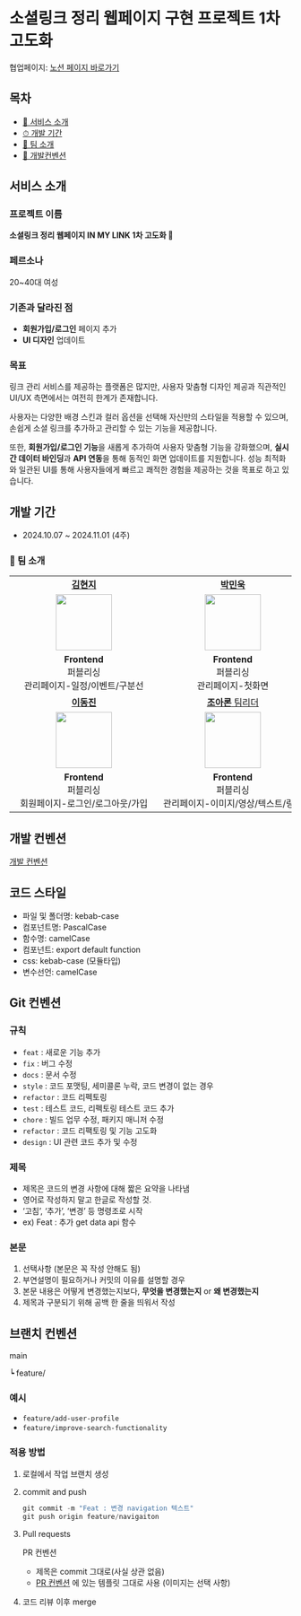 # 소셜링크 정리 웹페이지 구현 프로젝트 1차 고도화

협업페이지: [노션 페이지 바로가기](https://print-ilikepenguin.notion.site/11682d67d3ef80b9aaadc9125e48317e?pvs=4)

## 목차

-   [📌 서비스 소개](#-서비스-소개)
-   [⏱ 개발 기간](#-개발-기간)
-   [👥 팀 소개](#-팀-소개)
-   [📄 개발컨벤션](#-개발-컨벤션)

## 서비스 소개

### **프로젝트 이름**

**소셜링크 정리 웹페이지 IN MY LINK 1차 고도화 🎃**

### 페르소나

20~40대 여성

### 기존과 달라진 점

-   **회원가입/로그인** 페이지 추가
-   **UI 디자인** 업데이트

### **목표**

링크 관리 서비스를 제공하는 플랫폼은 많지만, 사용자 맞춤형 디자인 제공과 직관적인 UI/UX 측면에서는 여전히 한계가 존재합니다.

사용자는 다양한 배경 스킨과 컬러 옵션을 선택해 자신만의 스타일을 적용할 수 있으며, 손쉽게 소셜 링크를 추가하고 관리할 수 있는 기능을 제공합니다.

또한, **회원가입/로그인 기능**을 새롭게 추가하여 사용자 맞춤형 기능을 강화했으며, **실시간 데이터 바인딩**과 **API 연동**을 통해 동적인 화면 업데이트를 지원합니다. 성능 최적화와 일관된 UI를 통해 사용자들에게 빠르고 쾌적한 경험을 제공하는 것을 목표로 하고 있습니다.

## 개발 기간

-   2024.10.07 ~ 2024.11.01 (4주)

### 👥 팀 소개

<table align="center">
  <tr align="center">
    <td style="min-width: 250px;">
      <a href="https://github.com/printilikepenguin">
        <b>김현지</b>
      </a>
    </td>
    <td style="min-width: 250px;">
      <a href="https://github.com/aksen123">
        <b>박민욱</b>
      </a>
    </td>
  </tr>
  <tr align="center">
    <td style="min-width: 250px;">
      <img src="https://avatars.githubusercontent.com/u/139518223?v=4" width="100">
    </td>
    <td style="min-width: 250px;">
      <img src="https://avatars.githubusercontent.com/u/126546293?v=4" width="100">
    </td>
  </tr>
  <tr align="center">
    <td>
      <b>Frontend</b>
      <br>퍼블리싱
      <br>관리페이지-일정/이벤트/구분선<br/>
    </td>
    <td>
      <b>Frontend</b><br>퍼블리싱<br>관리페이지-첫화면<br/>
    </td>
  </tr>
  <tr align="center">
    <td style="min-width: 250px;">
      <a href="https://github.com/">
        <b>이동진</b>
      </a>
    </td>
    <td style="min-width: 250px;">
      <a href="https://github.com/cod3prod">
        <b>조아론</b> 팀리더
      </a>
    </td>
  </tr>
  <tr align="center">
    <td style="min-width: 250px;">
      <img src="https://avatars.githubusercontent.com/u/143502381?v=4" width="100">
    </td>
    <td style="min-width: 250px;">
      <img src="https://avatars.githubusercontent.com/u/172338053?v=4" width="100">
    </td>
  </tr>
  <tr align="center">
    <td>
      <b>Frontend</b><br>퍼블리싱<br>회원페이지-로그인/로그아웃/가입<br/>
    </td>
    <td>
      <b>Frontend</b><br>퍼블리싱<br>관리페이지-이미지/영상/텍스트/링크<br/>
    </td>
  </tr>
</table>

## 개발 컨벤션

[개발 컨벤션](https://nuli.navercorp.com/data/convention/NHN_Coding_Conventions_for_Markup_Languages.pdf)

## 코드 스타일

-   파일 및 폴더명: kebab-case
-   컴포넌트명: PascalCase
-   함수명: camelCase
-   컴포넌트: export default function
-   css: kebab-case (모듈타입)
-   변수선언: camelCase

## Git 컨벤션

### 규칙

-   `feat` : 새로운 기능 추가
-   `fix` : 버그 수정
-   `docs` : 문서 수정
-   `style` : 코드 포맷팅, 세미콜론 누락, 코드 변경이 없는 경우
-   `refactor` : 코드 리펙토링
-   `test` : 테스트 코드, 리펙토링 테스트 코드 추가
-   `chore` : 빌드 업무 수정, 패키지 매니저 수정
-   `refactor` : 코드 리팩토링 및 기능 고도화
-   `design` : UI 관련 코드 추가 및 수정

### 제목

-   제목은 코드의 변경 사항에 대해 짧은 요약을 나타냄
-   영어로 작성하지 말고 한글로 작성할 것.
-   ‘고침’, ‘추가’, ‘변경’ 등 명령조로 시작
-   ex) Feat : 추가 get data api 함수

### 본문

1. 선택사항 (본문은 꼭 작성 안해도 됨)
2. 부연설명이 필요하거나 커밋의 이유를 설명할 경우
3. 본문 내용은 어떻게 변경했는지보다, **무엇을 변경했는지** or **왜 변경했는지**
4. 제목과 구분되기 위해 공백 한 줄을 띄워서 작성

## 브랜치 컨벤션

main

┕ feature/<issue>

### 예시

-   `feature/add-user-profile`
-   `feature/improve-search-functionality`

### 적용 방법

1. 로컬에서 작업 브랜치 생성

2. commit and push

    ```powershell
    git commit -m "Feat : 변경 navigation 텍스트"
    git push origin feature/navigaiton
    ```

3. Pull requests

    PR 컨벤션

    - 제목은 commit 그대로(사실 상관 없음)
    - [PR 컨벤션](https://www.notion.so/PR-11682d67d3ef81058799d12795cf6e37?pvs=21) 에 있는 템플릿 그대로 사용 (이미지는 선택 사항)

4. 코드 리뷰 이후 merge
